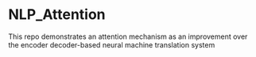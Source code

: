 # NLP_Attention
This repo demonstrates an attention mechanism as an improvement over the encoder decoder-based neural machine translation system
